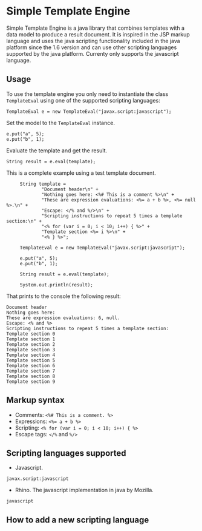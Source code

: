 Simple Template Engine
======================

Simple Template Engine is a java library that combines templates with a data model to produce a result document. It is inspired in the JSP markup language and uses the java scripting functionality included in the java platform since the 1.6 version and can use other scripting languages supported by the java platform. Currenty only supports the javascript language.

Usage
-----

To use the template engine you only need to instantiate the class `TemplateEval` using one of the supported scripting languages:

    TemplateEval e = new TemplateEval("javax.script:javascript");

Set the model to the `TemplateEval` instance.

    e.put("a", 5);
    e.put("b", 1);

Evaluate the template and get the result.

    String result = e.eval(template);

This is a complete example using a test template document.

         String template =
                 "Document header\n" +
                 "Nothing goes here: <%# This is a comment %>\n" +
                 "These are expression evaluations: <%= a + b %>, <%= null %>.\n" +
                 "Escape: </% and %/>\n" +
                 "Scripting instructions to repeat 5 times a template section:\n" +
                 "<% for (var i = 0; i < 10; i++) { %>" +
                 "Template section <%= i %>\n" +
                 "<% } %>";

         TemplateEval e = new TemplateEval("javax.script:javascript");
         
         e.put("a", 5);
         e.put("b", 1);
         
         String result = e.eval(template);
         
         System.out.println(result);

That prints to the console the following result:

    Document header
    Nothing goes here: 
    These are expression evaluations: 6, null.
    Escape: <% and %>
    Scripting instructions to repeat 5 times a template section:
    Template section 0
    Template section 1
    Template section 2
    Template section 3
    Template section 4
    Template section 5
    Template section 6
    Template section 7
    Template section 8
    Template section 9

Markup syntax
-------------

* Comments: `<%# This is a comment. %>`
* Expressions: `<%= a + b %>`
* Scripting: `<% for (var i = 0; i < 10; i++) { %>`
* Escape tags: `</%` and `%/>`

Scripting languages supported
-----------------------------

* Javascript.

`javax.script:javascript`

* Rhino. The javascript implementation in java by Mozilla.

`javascript`

How to add a new scripting language 
-----------------------------------

